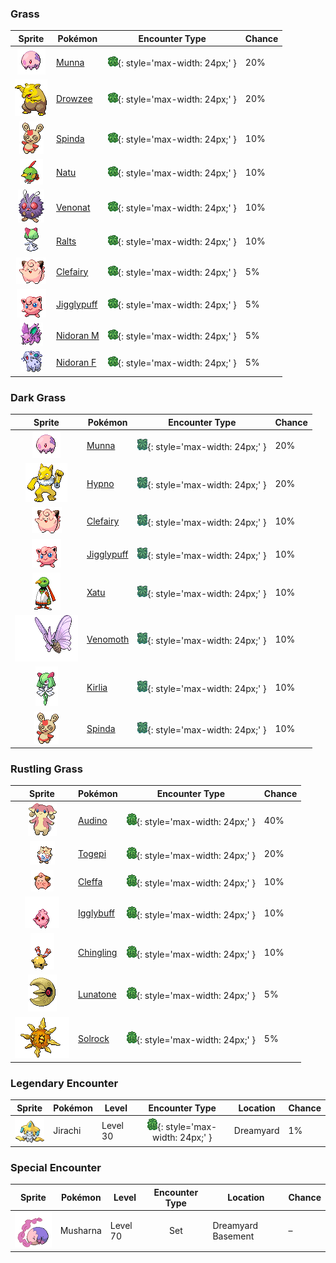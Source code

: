 

### Grass

| Sprite | Pokémon | Encounter Type | Chance |
| :---: | --- | :---: | --- |
| ![munna](../../assets/sprites/munna/front.gif) | [Munna](../../pokemon/munna.md/) | ![Grass](../../assets/encounter_types/grass.png){: style='max-width: 24px;' } | 20% |
| ![drowzee](../../assets/sprites/drowzee/front.gif) | [Drowzee](../../pokemon/drowzee.md/) | ![Grass](../../assets/encounter_types/grass.png){: style='max-width: 24px;' } | 20% |
| ![spinda](../../assets/sprites/spinda/front.gif) | [Spinda](../../pokemon/spinda.md/) | ![Grass](../../assets/encounter_types/grass.png){: style='max-width: 24px;' } | 10% |
| ![natu](../../assets/sprites/natu/front.gif) | [Natu](../../pokemon/natu.md/) | ![Grass](../../assets/encounter_types/grass.png){: style='max-width: 24px;' } | 10% |
| ![venonat](../../assets/sprites/venonat/front.gif) | [Venonat](../../pokemon/venonat.md/) | ![Grass](../../assets/encounter_types/grass.png){: style='max-width: 24px;' } | 10% |
| ![ralts](../../assets/sprites/ralts/front.gif) | [Ralts](../../pokemon/ralts.md/) | ![Grass](../../assets/encounter_types/grass.png){: style='max-width: 24px;' } | 10% |
| ![clefairy](../../assets/sprites/clefairy/front.gif) | [Clefairy](../../pokemon/clefairy.md/) | ![Grass](../../assets/encounter_types/grass.png){: style='max-width: 24px;' } | 5% |
| ![jigglypuff](../../assets/sprites/jigglypuff/front.gif) | [Jigglypuff](../../pokemon/jigglypuff.md/) | ![Grass](../../assets/encounter_types/grass.png){: style='max-width: 24px;' } | 5% |
| ![nidoran-m](../../assets/sprites/nidoran-m/front.gif) | [Nidoran M](../../pokemon/nidoran-m.md/) | ![Grass](../../assets/encounter_types/grass.png){: style='max-width: 24px;' } | 5% |
| ![nidoran-f](../../assets/sprites/nidoran-f/front.gif) | [Nidoran F](../../pokemon/nidoran-f.md/) | ![Grass](../../assets/encounter_types/grass.png){: style='max-width: 24px;' } | 5%

### Dark Grass

| Sprite | Pokémon | Encounter Type | Chance |
| :---: | --- | :---: | --- |
| ![munna](../../assets/sprites/munna/front.gif) | [Munna](../../pokemon/munna.md/) | ![Dark Grass](../../assets/encounter_types/dark_grass.png){: style='max-width: 24px;' } | 20% |
| ![hypno](../../assets/sprites/hypno/front.gif) | [Hypno](../../pokemon/hypno.md/) | ![Dark Grass](../../assets/encounter_types/dark_grass.png){: style='max-width: 24px;' } | 20% |
| ![clefairy](../../assets/sprites/clefairy/front.gif) | [Clefairy](../../pokemon/clefairy.md/) | ![Dark Grass](../../assets/encounter_types/dark_grass.png){: style='max-width: 24px;' } | 10% |
| ![jigglypuff](../../assets/sprites/jigglypuff/front.gif) | [Jigglypuff](../../pokemon/jigglypuff.md/) | ![Dark Grass](../../assets/encounter_types/dark_grass.png){: style='max-width: 24px;' } | 10% |
| ![xatu](../../assets/sprites/xatu/front.gif) | [Xatu](../../pokemon/xatu.md/) | ![Dark Grass](../../assets/encounter_types/dark_grass.png){: style='max-width: 24px;' } | 10% |
| ![venomoth](../../assets/sprites/venomoth/front.gif) | [Venomoth](../../pokemon/venomoth.md/) | ![Dark Grass](../../assets/encounter_types/dark_grass.png){: style='max-width: 24px;' } | 10% |
| ![kirlia](../../assets/sprites/kirlia/front.gif) | [Kirlia](../../pokemon/kirlia.md/) | ![Dark Grass](../../assets/encounter_types/dark_grass.png){: style='max-width: 24px;' } | 10% |
| ![spinda](../../assets/sprites/spinda/front.gif) | [Spinda](../../pokemon/spinda.md/) | ![Dark Grass](../../assets/encounter_types/dark_grass.png){: style='max-width: 24px;' } | 10%

### Rustling Grass

| Sprite | Pokémon | Encounter Type | Chance |
| :---: | --- | :---: | --- |
| ![audino](../../assets/sprites/audino/front.gif) | [Audino](../../pokemon/audino.md/) | ![Rustling Grass](../../assets/encounter_types/rustling_grass.png){: style='max-width: 24px;' } | 40% |
| ![togepi](../../assets/sprites/togepi/front.gif) | [Togepi](../../pokemon/togepi.md/) | ![Rustling Grass](../../assets/encounter_types/rustling_grass.png){: style='max-width: 24px;' } | 20% |
| ![cleffa](../../assets/sprites/cleffa/front.gif) | [Cleffa](../../pokemon/cleffa.md/) | ![Rustling Grass](../../assets/encounter_types/rustling_grass.png){: style='max-width: 24px;' } | 10% |
| ![igglybuff](../../assets/sprites/igglybuff/front.gif) | [Igglybuff](../../pokemon/igglybuff.md/) | ![Rustling Grass](../../assets/encounter_types/rustling_grass.png){: style='max-width: 24px;' } | 10% |
| ![chingling](../../assets/sprites/chingling/front.gif) | [Chingling](../../pokemon/chingling.md/) | ![Rustling Grass](../../assets/encounter_types/rustling_grass.png){: style='max-width: 24px;' } | 10% |
| ![lunatone](../../assets/sprites/lunatone/front.gif) | [Lunatone](../../pokemon/lunatone.md/) | ![Rustling Grass](../../assets/encounter_types/rustling_grass.png){: style='max-width: 24px;' } | 5% |
| ![solrock](../../assets/sprites/solrock/front.gif) | [Solrock](../../pokemon/solrock.md/) | ![Rustling Grass](../../assets/encounter_types/rustling_grass.png){: style='max-width: 24px;' } | 5% |

### Legendary Encounter

| Sprite | Pokémon | Level | Encounter Type | Location | Chance |
| :---: | --- | --- | :---: | --- | --- |
| ![jirachi](../../assets/sprites/jirachi/front.gif) | Jirachi | Level 30 | ![rustling_grass](../../assets/encounter_types/rustling_grass.png){: style='max-width: 24px;' } | Dreamyard | 1% |

### Special Encounter

| Sprite | Pokémon | Level | Encounter Type | Location | Chance |
| :---: | --- | --- | :---: | --- | --- |
| ![musharna](../../assets/sprites/musharna/front.gif) | Musharna | Level 70 | Set | Dreamyard Basement | – |
